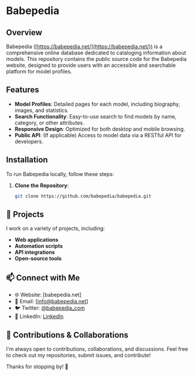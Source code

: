 # Babepedia

## Overview

Babepedia ([https://babepedia.net/](https://babepedia.net/)) is a comprehensive online database dedicated to cataloging information about models. This repository contains the public source code for the Babepedia website, designed to provide users with an accessible and searchable platform for model profiles.

## Features

- **Model Profiles**: Detailed pages for each model, including biography, images, and statistics.
- **Search Functionality**: Easy-to-use search to find models by name, category, or other attributes.
- **Responsive Design**: Optimized for both desktop and mobile browsing.
- **Public API**: (If applicable) Access to model data via a RESTful API for developers.

## Installation

To run Babepedia locally, follow these steps:

1. **Clone the Repository**:
   ```bash
   git clone https://github.com/babepedia/babepedia.git
   
## 📌 Projects
I work on a variety of projects, including:
- **Web applications**
- **Automation scripts**
- **API integrations**
- **Open-source tools**

## 📫 Connect with Me
- 🌐 Website: [babepedia.net]
- 📧 Email: [info@babepedia.net]
- 🐦 Twitter: [@babepedia_com](https://x.com/babe_pedia)
- 🔗 LinkedIn: [LinkedIn](https://www.linkedin.com/company/babepedia/)

## 🌟 Contributions & Collaborations
I'm always open to contributions, collaborations, and discussions. Feel free to check out my repositories, submit issues, and contribute!

Thanks for stopping by! 🚀
